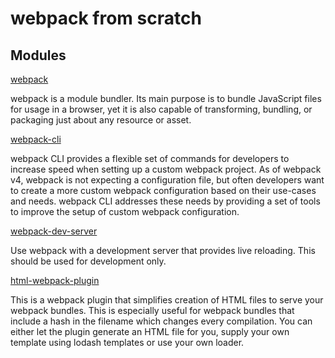 # webpack from scratch

## Modules

[webpack](https://www.npmjs.com/package/webpack)

webpack is a module bundler. Its main purpose is to bundle JavaScript files for usage in a browser, yet it is also
capable of transforming, bundling, or packaging just about any resource or asset.

[webpack-cli](https://www.npmjs.com/package/webpack-cli)

webpack CLI provides a flexible set of commands for developers to increase speed when setting up a custom webpack
project. As of webpack v4, webpack is not expecting a configuration file, but often developers want to create a more
custom webpack configuration based on their use-cases and needs. webpack CLI addresses these needs by providing a set of
tools to improve the setup of custom webpack configuration.

[webpack-dev-server](https://www.npmjs.com/package/webpack-dev-server)

Use webpack with a development server that provides live reloading. This should be used for development only.

[html-webpack-plugin](https://www.npmjs.com/package/html-webpack-plugin)

This is a webpack plugin that simplifies creation of HTML files to serve your webpack bundles. This is especially useful
for webpack bundles that include a hash in the filename which changes every compilation. You can either let the plugin
generate an HTML file for you, supply your own template using lodash templates or use your own loader.
